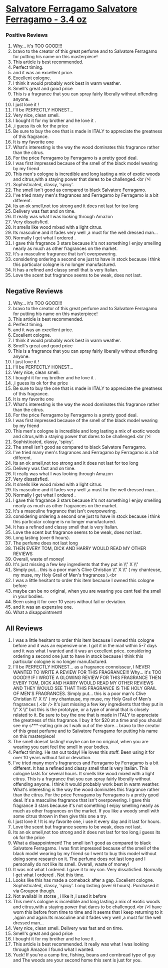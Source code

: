 # [Salvatore Ferragamo Salvatore Ferragamo - 3.4 oz](https://products.checkmycream.com/products/Salvatore-Ferragamo-Salvatore-Ferragamo-3.4-oz.html)

### Positive Reviews

<ol>
      <li>Why... it&#x27;s TOO GOOD!!!  </li>
      <li>bravo to the creator of this great perfume and to Salvatore Ferragamo for putting his name on this masterpiece!</li>
      <li>This article is best recommended.</li>
      <li>Perfect timing.  </li>
      <li>and it was an excellent price.</li>
      <li>Excellent cologne.</li>
      <li>I think it would probably work best in warm weather.</li>
      <li>Smell&#x27;s great and good price</li>
      <li>This is a fragrance that you can spray fairly liberally without offending anyone.</li>
      <li>I just love it !</li>
      <li>I&#x27;ll be PERFECTLY HONEST...</li>
      <li>Very nice, clean smell.</li>
      <li>I bought it for my brother and he love it .</li>
      <li>,i guess its ok for the price</li>
      <li>Be sure to buy the one that is made in ITALY to appreciate the greatness of this fragrance.  </li>
      <li>It is my favorite one</li>
      <li>What&#x27;s interesting is the way the wood dominates this fragrance rather than the citrus.    </li>
      <li>For the price Ferragamo by Ferragamo is a pretty good deal.</li>
      <li>I was first impressed because of the smell of the black model wearing by my friend</li>
      <li>This men&#x27;s cologne is incredible and long lasting a mix of exotic woods and citrus,with a staying power that dares to be challenged.&lt;br /&gt;I</li>
      <li>Sophisticated, classy, &#x27;spicy&#x27;.</li>
      <li>The smell isn&#x27;t good as compared to black Salvatore Ferragamo.</li>
      <li>I&#x27;ve tried many men&#x27;s fragrances and Ferragamo by Ferragamo is a bit different.</li>
      <li>Its an ok smell,not too strong and it does not last for too long</li>
      <li>Delivery was fast and on time.</li>
      <li>It really was what I was looking through Amazon</li>
      <li>Very dissatisfied.  </li>
      <li>It smells like wood mixed with a light citrus.</li>
      <li>Its masculine and it fades very well ,a must for the well dressed man...</li>
      <li>Normally I get what I ordered .</li>
      <li>I gave this fragrance 3 stars because it&#x27;s not something I enjoy smelling nearly as much as other fragrances on the market.</li>
      <li>It&#x27;s a masculine fragrance that isn&#x27;t overpowering.</li>
      <li>considering ordering a second one just to have in stock because i think this particular cologne is no longer manufactured.</li>
      <li>It has a refined and classy smell that is very Italian.</li>
      <li>Love the scent but fragrance seems to be weak, does not last.</li>
</ol>


<h2>Negative Reviews</h2>
<ol>
<li> Why... it&#x27;s TOO GOOD!!!  </li>
<li> bravo to the creator of this great perfume and to Salvatore Ferragamo for putting his name on this masterpiece!</li>
<li> This article is best recommended.</li>
<li> Perfect timing.  </li>
<li> and it was an excellent price.</li>
<li> Excellent cologne.</li>
<li> I think it would probably work best in warm weather.</li>
<li> Smell&#x27;s great and good price</li>
<li> This is a fragrance that you can spray fairly liberally without offending anyone.</li>
<li> I just love it !</li>
<li> I&#x27;ll be PERFECTLY HONEST...</li>
<li> Very nice, clean smell.</li>
<li> I bought it for my brother and he love it .</li>
<li> ,i guess its ok for the price</li>
<li> Be sure to buy the one that is made in ITALY to appreciate the greatness of this fragrance.  </li>
<li> It is my favorite one</li>
<li> What&#x27;s interesting is the way the wood dominates this fragrance rather than the citrus.    </li>
<li> For the price Ferragamo by Ferragamo is a pretty good deal.</li>
<li> I was first impressed because of the smell of the black model wearing by my friend</li>
<li> This men&#x27;s cologne is incredible and long lasting a mix of exotic woods and citrus,with a staying power that dares to be challenged.&lt;br /&gt;I</li>
<li> Sophisticated, classy, &#x27;spicy&#x27;.</li>
<li> The smell isn&#x27;t good as compared to black Salvatore Ferragamo.</li>
<li> I&#x27;ve tried many men&#x27;s fragrances and Ferragamo by Ferragamo is a bit different.</li>
<li> Its an ok smell,not too strong and it does not last for too long</li>
<li> Delivery was fast and on time.</li>
<li> It really was what I was looking through Amazon</li>
<li> Very dissatisfied.  </li>
<li> It smells like wood mixed with a light citrus.</li>
<li> Its masculine and it fades very well ,a must for the well dressed man...</li>
<li> Normally I get what I ordered .</li>
<li> I gave this fragrance 3 stars because it&#x27;s not something I enjoy smelling nearly as much as other fragrances on the market.</li>
<li> It&#x27;s a masculine fragrance that isn&#x27;t overpowering.</li>
<li> considering ordering a second one just to have in stock because i think this particular cologne is no longer manufactured.</li>
<li> It has a refined and classy smell that is very Italian.</li>
<li> Love the scent but fragrance seems to be weak, does not last.</li>
<li> Long lasting (over 6 hours).</li>
<li> The perfume does not last long</li>
<li> THEN EVERY TOM, DICK AND HARRY WOULD READ MY OTHER REVIEWS</li>
<li> Overall, waste of money!</li>
<li> It&#x27;s just missing a few key ingredients that they put in \\&quot; X \\&quot;</li>
<li> Simply put... this is a poor man&#x27;s Clive Christian \\&quot; X \\&quot; ( my chanteuse, my muse, my Holy Grail of Men&#x27;s fragrances ).&lt;br</li>
<li> I was a little hesitant to order this item because I owned this cologne before</li>
<li> maybe can be no original, when you are wearing you cant feel the smell in your bodies.</li>
<li> Been using it for over 10 years without fail or deviation.</li>
<li> and it was an expensive one.</li>
<li> What a disappointment!</li>
</ol>

<h2>All Reviews</h2>

<ol>
    <li> I was a little hesitant to order this item because I owned this cologne before and it was an expensive one. I got it in the mail within 5-7 days and it was what I wanted and it was an excellent price. considering ordering a second one just to have in stock because i think this particular cologne is no longer manufactured.</li>
    <li> I&#x27;ll be PERFECTLY HONEST... as a fragrance connoisseur, I NEVER WANTED TO WRITE A REVIEW FOR THIS FRAGRANCE!!!  Why... it&#x27;s TOO GOOD!!!  IF I WROTE A GLOWING REVIEW FOR THIS FRAGRANCE THEN EVERY TOM, DICK AND HARRY WOULD READ MY OTHER REVIEWS AND THEY WOULD SEE THAT THIS FRAGRANCE IS THE HOLY GRAIL OF MEN&#x27;S FRAGRANCES.  Simply put... this is a poor man&#x27;s Clive Christian \\&quot; X \\&quot; ( my chanteuse, my muse, my Holy Grail of Men&#x27;s fragrances ).&lt;br /&gt;  It&#x27;s just missing a few key ingredients that they put in \\&quot; X \\&quot; but this is the prototype, or a type of animal that is closely related to it.  Be sure to buy the one that is made in ITALY to appreciate the greatness of this fragrance.  I buy it for $20 at a time and you should see my s***-eating grin as I walk out of the store... bravo to the creator of this great perfume and to Salvatore Ferragamo for putting his name on this masterpiece!</li>
    <li> The smell doesnt lasting! maybe can be no original, when you are wearing you cant feel the smell in your bodies.</li>
    <li> Perfect timing.  He ran out today!  He loves this stuff.  Been using it for over 10 years without fail or deviation.</li>
    <li> I&#x27;ve tried many men&#x27;s fragrances and Ferragamo by Ferragamo is a bit different. It has a refined and classy smell that is very Italian. This cologne lasts for several hours. It smells like wood mixed with a light citrus. This is a fragrance that you can spray fairly liberally without offending anyone. I think it would probably work best in warm weather. What&#x27;s interesting is the way the wood dominates this fragrance rather than the citrus.    For the price Ferragamo by Ferragamo is a pretty good deal. It&#x27;s a masculine fragrance that isn&#x27;t overpowering. I gave this fragrance 3 stars because it&#x27;s not something I enjoy smelling nearly as much as other fragrances on the market. If you like a woody smell with some citrus thrown in then give this one a try.</li>
    <li> I just love it ! It is my favorite one, i use it every day and it last for hours.</li>
    <li> Love the scent but fragrance seems to be weak, does not last.</li>
    <li> Its an ok smell,not too strong and it does not last for too long,i guess its ok for the price</li>
    <li> What a disappointment! The smell isn&#x27;t good as compared to black Salvatore Ferragamo. I was first impressed because of the smell of the black model wearing by my friend so I went to buy this model without doing some research on it. The perfume does not last long and I personally do not like its smell. Overall, waste of money!</li>
    <li> It was not what I ordered.  I gave it to my son. Very dissatisfied.  Normally I get what I ordered . Not this time.</li>
    <li> Looks like this has made a comeback after a gap. Excellent cologne. Sophisticated, classy, &#x27;spicy&#x27;. Long lasting (over 6 hours). Purchased it via Groupon though.</li>
    <li> Not availabl in storse , i like it ,i used it before</li>
    <li> This men&#x27;s cologne is incredible and long lasting a mix of exotic woods and citrus,with a staying power that dares to be challenged.&lt;br /&gt;I have worn this before from time to time and it seems that I keep returning to it ,again and again.Its masculine and it fades very well ,a must for the well dressed man...</li>
    <li> Very nice, clean smell. Delivery was fast and on time.</li>
    <li> Smell&#x27;s great and good price</li>
    <li> I bought it for my brother and he love it .</li>
    <li> This article is best recommended. It really was what I was looking through Amazon I found what I wanted.</li>
    <li> Yuck! If you&#x27;re a camp fire, fishing, beans and cornbread type of guy and The woods are your second home this sent is just for you.</li>
</ol>




